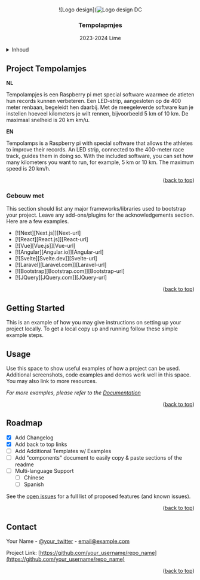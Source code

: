 <br />
<div align="center">
   
![Logo design](![Logo design DC](https://github.com/user-attachments/assets/b34354b4-8698-4ca9-b1ce-ec425a52f973)
 <h3 align="center">Tempolapmjes</h3>
 <p align="center">
    2023-2024 Lime
  </p>
</div>

<!-- TABLE OF CONTENTS -->
<details>
  <summary>Inhoud</summary>
  <ol>
    <li>
      <a href="#about-the-projec">Over het project</a>
      <ul>
        <li><a href="#built-with">Gebouwd met</a></li>
      </ul>
    </li>
    <li>
      <a href="#getting-started">Aan de slag</a>
      <ul>
        <li><a href="#prerequisites">Vereisten</a></li>
        <li><a href="#installation">Installatie</a></li>
      </ul>
    </li>
    <li><a href="#usage">Gebruik</a></li>
    <li><a href="#roadmap">Roadmap</a></li>
    <li><a href="#contact">Contact</a></li>
  </ol>
</details>

<!-- ABOUT THE PROJECT -->
## Project Tempolamjes 
  

**NL**

Tempolampjes is een Raspberry pi met special software waarmee de atleten hun records kunnen verbeteren. Een LED-strip, aangesloten op de 400 meter renbaan, begeleidt hen daarbij. Met de meegeleverde software kun je instellen hoeveel kilometers je wilt rennen, bijvoorbeeld 5 km of 10 km. De maximaal snelheid is 20 km km/u.

**EN**

Tempolamps is a Raspberry pi with special software that allows the athletes to improve their records. An LED strip, connected to the 400-meter race track, guides them in doing so. With the included software, you can set how many kilometers you want to run, for example, 5 km or 10 km. The maximum speed is 20 km/h.

<p align="right">(<a href="#readme-top">back to top</a>)</p>




<!--  Gebouw met  -->
### Gebouw met 

This section should list any major frameworks/libraries used to bootstrap your project. Leave any add-ons/plugins for the acknowledgements section. Here are a few examples.

* [![Next][Next.js]][Next-url]
* [![React][React.js]][React-url]
* [![Vue][Vue.js]][Vue-url]
* [![Angular][Angular.io]][Angular-url]
* [![Svelte][Svelte.dev]][Svelte-url]
* [![Laravel][Laravel.com]][Laravel-url]
* [![Bootstrap][Bootstrap.com]][Bootstrap-url]
* [![JQuery][JQuery.com]][JQuery-url]

<p align="right">(<a href="#readme-top">back to top</a>)</p>

## Getting Started

This is an example of how you may give instructions on setting up your project locally.
To get a local copy up and running follow these simple example steps.


<!-- USAGE EXAMPLES -->
## Usage

Use this space to show useful examples of how a project can be used. Additional screenshots, code examples and demos work well in this space. You may also link to more resources.

_For more examples, please refer to the [Documentation](https://example.com)_

<p align="right">(<a href="#readme-top">back to top</a>)</p>


<!-- ROADMAP -->
## Roadmap

- [x] Add Changelog
- [x] Add back to top links
- [ ] Add Additional Templates w/ Examples
- [ ] Add "components" document to easily copy & paste sections of the readme
- [ ] Multi-language Support
    - [ ] Chinese
    - [ ] Spanish

See the [open issues](https://github.com/othneildrew/Best-README-Template/issues) for a full list of proposed features (and known issues).

<p align="right">(<a href="#readme-top">back to top</a>)</p>


<!-- CONTACT -->
## Contact

Your Name - [@your_twitter](https://twitter.com/your_username) - email@example.com

Project Link: [https://github.com/your_username/repo_name](https://github.com/your_username/repo_name)

<p align="right">(<a href="#readme-top">back to top</a>)</p>

